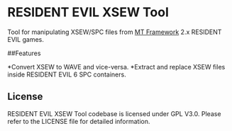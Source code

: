 RESIDENT EVIL XSEW Tool
=======================

Tool for manipulating XSEW/SPC files from [MT Framework](https://en.wikipedia.org/wiki/MT_Framework) 2.x RESIDENT EVIL games.

##Features

*Convert XSEW to WAVE and vice-versa.
*Extract and replace XSEW files inside RESIDENT EVIL 6 SPC containers.

## License

RESIDENT EVIL XSEW Tool codebase is  licensed under GPL V3.0.
Please refer to the LICENSE file for detailed information.
